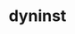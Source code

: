 ---
title: "dyninst"
layout: cache
categories: [package, develop]
meta: {"versions": ["12.3.0"], "compilers": ["gcc@=11.4.0", "gcc@=9.4.0"], "oss": ["ubuntu20.04", "ubuntu22.04"], "platforms": ["linux"], "targets": ["aarch64", "neoverse_v1", "neoverse_v2", "ppc64le", "x86_64_v3"], "stacks": ["e4s", "e4s-aarch64", "e4s-neoverse-v2", "e4s-neoverse_v1", "e4s-power", "e4s-rocm-external", "root", "tutorial"], "num_specs": 20, "num_specs_by_stack": {"root": 20, "e4s-neoverse_v1": 3, "e4s-power": 8, "e4s-rocm-external": 3, "e4s": 3, "e4s-aarch64": 2, "e4s-neoverse-v2": 3, "tutorial": 1}}
spec_details: [{"hash": "3wwwbf5j73vhv4lyhk6bx6xziaq7vzor", "compiler": "gcc@=11.4.0", "versions": ["12.3.0"], "os": "ubuntu20.04", "platform": "linux", "target": "neoverse_v1", "variants": ["build_system=cmake", "build_type=Release", "generator=make", "~ipo", "+openmp", "~stat_dysect", "~static"], "stacks": ["root", "e4s-neoverse_v1"], "size": "-", "tarball": "https://binaries.spack.io/develop/build_cache/linux-ubuntu20.04-neoverse_v1/gcc-11.4.0/dyninst-12.3.0/linux-ubuntu20.04-neoverse_v1-gcc-11.4.0-dyninst-12.3.0-3wwwbf5j73vhv4lyhk6bx6xziaq7vzor.spack"}, {"hash": "tgyyyicwcdcjqj7x26elfqsd4dvd64nw", "compiler": "gcc@=11.4.0", "versions": ["12.3.0"], "os": "ubuntu20.04", "platform": "linux", "target": "neoverse_v1", "variants": ["build_system=cmake", "build_type=Release", "generator=make", "~ipo", "+openmp", "~stat_dysect", "~static"], "stacks": ["root", "e4s-neoverse_v1"], "size": "-", "tarball": "https://binaries.spack.io/develop/build_cache/linux-ubuntu20.04-neoverse_v1/gcc-11.4.0/dyninst-12.3.0/linux-ubuntu20.04-neoverse_v1-gcc-11.4.0-dyninst-12.3.0-tgyyyicwcdcjqj7x26elfqsd4dvd64nw.spack"}, {"hash": "7tjpdwtjwe22yeghvkptwolf32wg62m3", "compiler": "gcc@=11.4.0", "versions": ["12.3.0"], "os": "ubuntu20.04", "platform": "linux", "target": "neoverse_v1", "variants": ["build_system=cmake", "build_type=Release", "generator=make", "~ipo", "+openmp", "~stat_dysect", "~static"], "stacks": ["root", "e4s-neoverse_v1"], "size": "-", "tarball": "https://binaries.spack.io/develop/build_cache/linux-ubuntu20.04-neoverse_v1/gcc-11.4.0/dyninst-12.3.0/linux-ubuntu20.04-neoverse_v1-gcc-11.4.0-dyninst-12.3.0-7tjpdwtjwe22yeghvkptwolf32wg62m3.spack"}, {"hash": "ldwfml2an4l2p4hr3aejgyg6dnthzvvf", "compiler": "gcc@=9.4.0", "versions": ["12.3.0"], "os": "ubuntu20.04", "platform": "linux", "target": "ppc64le", "variants": ["build_system=cmake", "build_type=Release", "generator=make", "~ipo", "+openmp", "~stat_dysect", "~static"], "stacks": ["e4s-power", "root"], "size": "-", "tarball": "https://binaries.spack.io/develop/build_cache/linux-ubuntu20.04-ppc64le/gcc-9.4.0/dyninst-12.3.0/linux-ubuntu20.04-ppc64le-gcc-9.4.0-dyninst-12.3.0-ldwfml2an4l2p4hr3aejgyg6dnthzvvf.spack"}, {"hash": "wudnxpthfrk5paytm2j4zfe4h7rxjeum", "compiler": "gcc@=9.4.0", "versions": ["12.3.0"], "os": "ubuntu20.04", "platform": "linux", "target": "ppc64le", "variants": ["build_system=cmake", "build_type=Release", "generator=make", "~ipo", "+openmp", "~stat_dysect", "~static"], "stacks": ["e4s-power", "root"], "size": "-", "tarball": "https://binaries.spack.io/develop/build_cache/linux-ubuntu20.04-ppc64le/gcc-9.4.0/dyninst-12.3.0/linux-ubuntu20.04-ppc64le-gcc-9.4.0-dyninst-12.3.0-wudnxpthfrk5paytm2j4zfe4h7rxjeum.spack"}, {"hash": "xjniwrhecrp777qqn2pgljngglg27lmv", "compiler": "gcc@=9.4.0", "versions": ["12.3.0"], "os": "ubuntu20.04", "platform": "linux", "target": "ppc64le", "variants": ["build_system=cmake", "build_type=Release", "generator=make", "~ipo", "+openmp", "~stat_dysect", "~static"], "stacks": ["e4s-power", "root"], "size": "-", "tarball": "https://binaries.spack.io/develop/build_cache/linux-ubuntu20.04-ppc64le/gcc-9.4.0/dyninst-12.3.0/linux-ubuntu20.04-ppc64le-gcc-9.4.0-dyninst-12.3.0-xjniwrhecrp777qqn2pgljngglg27lmv.spack"}, {"hash": "rgtadxdwjjyozhaaa27nsxzzafxd5uoc", "compiler": "gcc@=9.4.0", "versions": ["12.3.0"], "os": "ubuntu20.04", "platform": "linux", "target": "ppc64le", "variants": ["build_system=cmake", "build_type=Release", "generator=make", "~ipo", "+openmp", "~stat_dysect", "~static"], "stacks": ["e4s-power", "root"], "size": "-", "tarball": "https://binaries.spack.io/develop/build_cache/linux-ubuntu20.04-ppc64le/gcc-9.4.0/dyninst-12.3.0/linux-ubuntu20.04-ppc64le-gcc-9.4.0-dyninst-12.3.0-rgtadxdwjjyozhaaa27nsxzzafxd5uoc.spack"}, {"hash": "n4hwapwr53xnwmmivhutgz3ieeqy6upm", "compiler": "gcc@=9.4.0", "versions": ["12.3.0"], "os": "ubuntu20.04", "platform": "linux", "target": "ppc64le", "variants": ["build_system=cmake", "build_type=Release", "generator=make", "~ipo", "+openmp", "~stat_dysect", "~static"], "stacks": ["e4s-power", "root"], "size": "-", "tarball": "https://binaries.spack.io/develop/build_cache/linux-ubuntu20.04-ppc64le/gcc-9.4.0/dyninst-12.3.0/linux-ubuntu20.04-ppc64le-gcc-9.4.0-dyninst-12.3.0-n4hwapwr53xnwmmivhutgz3ieeqy6upm.spack"}, {"hash": "c6ycpbgerivmzeovvkdujka5li6kkkuu", "compiler": "gcc@=9.4.0", "versions": ["12.3.0"], "os": "ubuntu20.04", "platform": "linux", "target": "ppc64le", "variants": ["build_system=cmake", "build_type=Release", "generator=make", "~ipo", "+openmp", "~stat_dysect", "~static"], "stacks": ["e4s-power", "root"], "size": "-", "tarball": "https://binaries.spack.io/develop/build_cache/linux-ubuntu20.04-ppc64le/gcc-9.4.0/dyninst-12.3.0/linux-ubuntu20.04-ppc64le-gcc-9.4.0-dyninst-12.3.0-c6ycpbgerivmzeovvkdujka5li6kkkuu.spack"}, {"hash": "mdj3f5ox4pie5aud3fi4af7rge6anysh", "compiler": "gcc@=9.4.0", "versions": ["12.3.0"], "os": "ubuntu20.04", "platform": "linux", "target": "ppc64le", "variants": ["build_system=cmake", "build_type=Release", "generator=make", "~ipo", "+openmp", "~stat_dysect", "~static"], "stacks": ["e4s-power", "root"], "size": "-", "tarball": "https://binaries.spack.io/develop/build_cache/linux-ubuntu20.04-ppc64le/gcc-9.4.0/dyninst-12.3.0/linux-ubuntu20.04-ppc64le-gcc-9.4.0-dyninst-12.3.0-mdj3f5ox4pie5aud3fi4af7rge6anysh.spack"}, {"hash": "2raazrkfqdq2sgdhvknnafgyi37tdz3g", "compiler": "gcc@=9.4.0", "versions": ["12.3.0"], "os": "ubuntu20.04", "platform": "linux", "target": "ppc64le", "variants": ["build_system=cmake", "build_type=Release", "generator=make", "~ipo", "+openmp", "~stat_dysect", "~static"], "stacks": ["e4s-power", "root"], "size": "-", "tarball": "https://binaries.spack.io/develop/build_cache/linux-ubuntu20.04-ppc64le/gcc-9.4.0/dyninst-12.3.0/linux-ubuntu20.04-ppc64le-gcc-9.4.0-dyninst-12.3.0-2raazrkfqdq2sgdhvknnafgyi37tdz3g.spack"}, {"hash": "jzlj2hvj5jqtl5pgquhagdbo47fbpice", "compiler": "gcc@=11.4.0", "versions": ["12.3.0"], "os": "ubuntu20.04", "platform": "linux", "target": "x86_64_v3", "variants": ["build_system=cmake", "build_type=Release", "generator=make", "~ipo", "+openmp", "~stat_dysect", "~static"], "stacks": ["root", "e4s-rocm-external", "e4s"], "size": "-", "tarball": "https://binaries.spack.io/develop/build_cache/linux-ubuntu20.04-x86_64_v3/gcc-11.4.0/dyninst-12.3.0/linux-ubuntu20.04-x86_64_v3-gcc-11.4.0-dyninst-12.3.0-jzlj2hvj5jqtl5pgquhagdbo47fbpice.spack"}, {"hash": "6wyu5yzbk6iuwzlw4vpfbwzinnnrugqv", "compiler": "gcc@=11.4.0", "versions": ["12.3.0"], "os": "ubuntu20.04", "platform": "linux", "target": "x86_64_v3", "variants": ["build_system=cmake", "build_type=Release", "generator=make", "~ipo", "+openmp", "~stat_dysect", "~static"], "stacks": ["root", "e4s-rocm-external", "e4s"], "size": "-", "tarball": "https://binaries.spack.io/develop/build_cache/linux-ubuntu20.04-x86_64_v3/gcc-11.4.0/dyninst-12.3.0/linux-ubuntu20.04-x86_64_v3-gcc-11.4.0-dyninst-12.3.0-6wyu5yzbk6iuwzlw4vpfbwzinnnrugqv.spack"}, {"hash": "tpttljvgqilydvng3sjkz6wrsu2g7wmu", "compiler": "gcc@=11.4.0", "versions": ["12.3.0"], "os": "ubuntu20.04", "platform": "linux", "target": "x86_64_v3", "variants": ["build_system=cmake", "build_type=Release", "generator=make", "~ipo", "+openmp", "~stat_dysect", "~static"], "stacks": ["root", "e4s-rocm-external", "e4s"], "size": "-", "tarball": "https://binaries.spack.io/develop/build_cache/linux-ubuntu20.04-x86_64_v3/gcc-11.4.0/dyninst-12.3.0/linux-ubuntu20.04-x86_64_v3-gcc-11.4.0-dyninst-12.3.0-tpttljvgqilydvng3sjkz6wrsu2g7wmu.spack"}, {"hash": "oawl3uyspnvwzdahibthdrkyxmjxmmsa", "compiler": "gcc@=11.4.0", "versions": ["12.3.0"], "os": "ubuntu22.04", "platform": "linux", "target": "aarch64", "variants": ["build_system=cmake", "build_type=Release", "generator=make", "~ipo", "+openmp", "~stat_dysect", "~static"], "stacks": ["root", "e4s-aarch64"], "size": "-", "tarball": "https://binaries.spack.io/develop/build_cache/linux-ubuntu22.04-aarch64/gcc-11.4.0/dyninst-12.3.0/linux-ubuntu22.04-aarch64-gcc-11.4.0-dyninst-12.3.0-oawl3uyspnvwzdahibthdrkyxmjxmmsa.spack"}, {"hash": "4254dlct55ktvz2evnnfozdarnwf66i6", "compiler": "gcc@=11.4.0", "versions": ["12.3.0"], "os": "ubuntu22.04", "platform": "linux", "target": "aarch64", "variants": ["build_system=cmake", "build_type=Release", "generator=make", "~ipo", "+openmp", "~stat_dysect", "~static"], "stacks": ["root", "e4s-aarch64"], "size": "-", "tarball": "https://binaries.spack.io/develop/build_cache/linux-ubuntu22.04-aarch64/gcc-11.4.0/dyninst-12.3.0/linux-ubuntu22.04-aarch64-gcc-11.4.0-dyninst-12.3.0-4254dlct55ktvz2evnnfozdarnwf66i6.spack"}, {"hash": "un4tucfkyqgr33brjcmucledrlhmnzvu", "compiler": "gcc@=11.4.0", "versions": ["12.3.0"], "os": "ubuntu22.04", "platform": "linux", "target": "neoverse_v2", "variants": ["build_system=cmake", "build_type=Release", "generator=make", "~ipo", "+openmp", "~stat_dysect", "~static"], "stacks": ["root", "e4s-neoverse-v2"], "size": "-", "tarball": "https://binaries.spack.io/develop/build_cache/linux-ubuntu22.04-neoverse_v2/gcc-11.4.0/dyninst-12.3.0/linux-ubuntu22.04-neoverse_v2-gcc-11.4.0-dyninst-12.3.0-un4tucfkyqgr33brjcmucledrlhmnzvu.spack"}, {"hash": "sueqnnq542e4hlvwyaqjr3fwmtazaxfj", "compiler": "gcc@=11.4.0", "versions": ["12.3.0"], "os": "ubuntu22.04", "platform": "linux", "target": "neoverse_v2", "variants": ["build_system=cmake", "build_type=Release", "generator=make", "~ipo", "+openmp", "~stat_dysect", "~static"], "stacks": ["root", "e4s-neoverse-v2"], "size": "-", "tarball": "https://binaries.spack.io/develop/build_cache/linux-ubuntu22.04-neoverse_v2/gcc-11.4.0/dyninst-12.3.0/linux-ubuntu22.04-neoverse_v2-gcc-11.4.0-dyninst-12.3.0-sueqnnq542e4hlvwyaqjr3fwmtazaxfj.spack"}, {"hash": "jvfqjov7j6wwqsl2b4tevas6vzkvxkru", "compiler": "gcc@=11.4.0", "versions": ["12.3.0"], "os": "ubuntu22.04", "platform": "linux", "target": "neoverse_v2", "variants": ["build_system=cmake", "build_type=Release", "generator=make", "~ipo", "+openmp", "~stat_dysect", "~static"], "stacks": ["root", "e4s-neoverse-v2"], "size": "-", "tarball": "https://binaries.spack.io/develop/build_cache/linux-ubuntu22.04-neoverse_v2/gcc-11.4.0/dyninst-12.3.0/linux-ubuntu22.04-neoverse_v2-gcc-11.4.0-dyninst-12.3.0-jvfqjov7j6wwqsl2b4tevas6vzkvxkru.spack"}, {"hash": "6axdinwqkwx7xvgd54d4j6kz2jyyrwbt", "compiler": "gcc@=11.4.0", "versions": ["12.3.0"], "os": "ubuntu22.04", "platform": "linux", "target": "x86_64_v3", "variants": ["build_system=cmake", "build_type=Release", "generator=make", "~ipo", "+openmp", "~stat_dysect", "~static"], "stacks": ["root", "tutorial"], "size": "-", "tarball": "https://binaries.spack.io/develop/build_cache/linux-ubuntu22.04-x86_64_v3/gcc-11.4.0/dyninst-12.3.0/linux-ubuntu22.04-x86_64_v3-gcc-11.4.0-dyninst-12.3.0-6axdinwqkwx7xvgd54d4j6kz2jyyrwbt.spack"}]
---